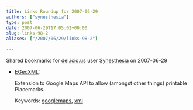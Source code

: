 ```yaml
---
title: Links Roundup for 2007-06-29
authors: ["synesthesia"]
type: post
date: 2007-06-29T17:05:02+00:00
slug: links-98-2 
aliases: ["/2007/06/29/links-98-2"]

---
```

Shared bookmarks for [del.icio.us][1] user  [Synesthesia][2] on 2007-06-29

  * [EGeoXML][3]:
  
    Extension to Google Maps API to allow (amongst other things) printable Placemarks.
  
    Keywords: [googlemaps][4], [xml][5]

 [1]: https://del.icio.us/
 [2]: https://del.icio.us/synesthesia
 [3]: https://www.econym.demon.co.uk/googlemaps/egeoxml.htm "https://www.econym.demon.co.uk/googlemaps/egeoxml.htm"
 [4]: https://del.icio.us/synesthesia/googlemaps
 [5]: https://del.icio.us/synesthesia/xml
